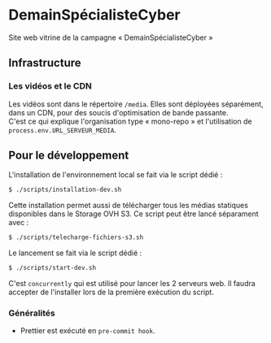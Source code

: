 # DemainSpécialisteCyber

Site web vitrine de la campagne « DemainSpécialisteCyber »

## Infrastructure

### Les vidéos et le CDN

Les vidéos sont dans le répertoire `/media`. Elles sont déployées séparément, dans un CDN, pour des soucis d'optimisation de bande passante.  
C'est ce qui explique l'organisation type « mono-repo » et l'utilisation de `process.env.URL_SERVEUR_MEDIA`.

## Pour le développement
L'installation de l'environnement local se fait via le script dédié :

```sh
$ ./scripts/installation-dev.sh
```

Cette installation permet aussi de télécharger tous les médias statiques disponibles dans le Storage OVH S3.
Ce script peut être lancé séparament avec : 

```sh
$ ./scripts/telecharge-fichiers-s3.sh
```

Le lancement se fait via le script dédié :

```sh
$ ./scripts/start-dev.sh
```

C'est `concurrently` qui est utilisé pour lancer les 2 serveurs web. Il faudra accepter de l'installer lors de la première exécution du script.

### Généralités

- Prettier est exécuté en `pre-commit hook`.